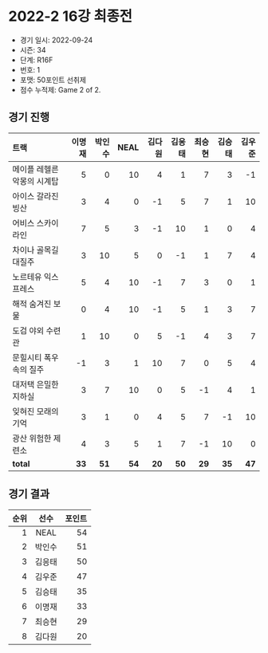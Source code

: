 # 2022-2 16강 최종전

- 경기 일시: 2022-09-24
- 시즌: 34
- 단계: R16F
- 번호: 1
- 포맷: 50포인트 선취제
- 점수 누적제: Game 2 of 2.





## 경기 진행

| 트랙 | 이명재 | 박인수 | NEAL | 김다원 | 김응태 | 최승현 | 김승태 | 김우준 |
|:---|---:|---:|---:|---:|---:|---:|---:|---:|
| 메이플 레헬른 악몽의 시계탑 | 5 | 0 | 10 | 4 | 1 | 7 | 3 | -1 |
| 아이스 갈라진 빙산 | 3 | 4 | 0 | -1 | 5 | 7 | 1 | 10 |
| 어비스 스카이라인 | 7 | 5 | 3 | -1 | 10 | 1 | 0 | 4 |
| 차이나 골목길 대질주 | 3 | 10 | 5 | 0 | -1 | 1 | 7 | 4 |
| 노르테유 익스프레스 | 5 | 4 | 10 | -1 | 7 | 3 | 0 | 1 |
| 해적 숨겨진 보물 | 0 | 4 | 10 | -1 | 5 | 1 | 3 | 7 |
| 도검 야외 수련관 | 1 | 10 | 0 | 5 | -1 | 4 | 3 | 7 |
| 문힐시티 폭우속의 질주 | -1 | 3 | 1 | 10 | 7 | 0 | 5 | 4 |
| 대저택 은밀한 지하실 | 3 | 7 | 10 | 0 | 5 | -1 | 4 | 1 |
| 잊혀진 모래의 기억 | 3 | 1 | 0 | 4 | 5 | 7 | -1 | 10 |
| 광산 위험한 제련소 | 4 | 3 | 5 | 1 | 7 | -1 | 10 | 0 |
| __total__ | __33__ | __51__ | __54__ | __20__ | __50__ | __29__ | __35__ | __47__ |




## 경기 결과

| 순위 | 선수 | 포인트 |
|---:|:---:|---:|
| 1 | NEAL | 54 |
| 2 | 박인수 | 51 |
| 3 | 김응태 | 50 |
| 4 | 김우준 | 47 |
| 5 | 김승태 | 35 |
| 6 | 이명재 | 33 |
| 7 | 최승현 | 29 |
| 8 | 김다원 | 20 |


